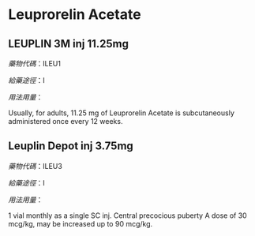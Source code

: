 # Leuprorelin Acetate

## LEUPLIN 3M inj 11.25mg

*藥物代碼*：ILEU1

*給藥途徑*：I

*用法用量*：

Usually, for adults, 11.25 mg of Leuprorelin Acetate is subcutaneously administered once every 12 weeks.

## Leuplin Depot inj 3.75mg

*藥物代碼*：ILEU3

*給藥途徑*：I

*用法用量*：

1 vial monthly as a single SC inj. Central precocious puberty A dose of 30 mcg/kg, may be increased up to 90 mcg/kg.

